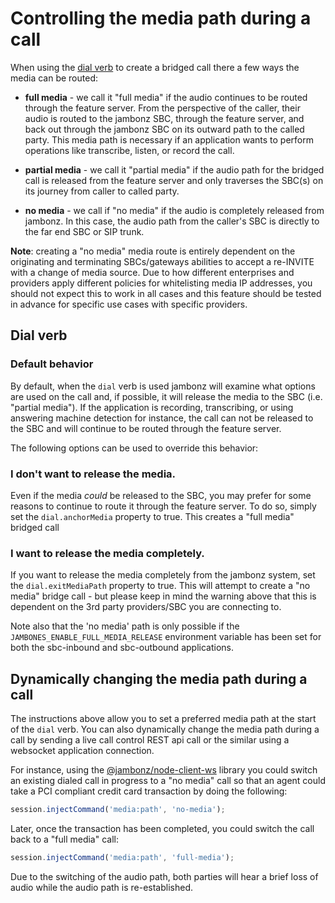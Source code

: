 # Controlling the media path during a call

When using the [dial verb](/docs/webhooks/dial) to create a bridged call there a few ways the media can be routed:

- **full media** - we call it "full media" if the audio continues to be routed through the feature server.  From the perspective of the caller, their audio is routed to the jambonz SBC, through the feature server, and back out through the jambonz SBC on its outward path to the called party.  This media path is necessary if an application wants to perform operations like transcribe, listen, or record the call.

- **partial media** - we call it "partial media" if the audio path for the bridged call is released from the feature server and only traverses the SBC(s) on its journey from caller to called party.

- **no media** - we call if "no media" if the audio is completely released from jambonz.  In this case, the audio path from the caller's SBC is directly to the far end SBC or SIP trunk.  

**Note**: creating a "no media" media route is entirely dependent on the originating and terminating SBCs/gateways abilities to accept a re-INVITE with a change of media source.  Due to how different enterprises and providers apply different policies for whitelisting media IP addresses, you should not expect this to work in all cases and this feature should be tested in advance for specific use cases with specific providers.

## Dial verb

### Default behavior

By default, when the `dial` verb is used jambonz will examine what options are used on the call and, if possible, it will release the media to the SBC (i.e. "partial media").  If the application is recording, transcribing, or using answering machine detection for instance, the call can not be released to the SBC and will continue to be routed through the feature server.

The following options can be used to override this behavior:

### I don't want to release the media.

Even if the media _could_ be released to the SBC, you may prefer for some reasons to continue to route it through the feature server.  To do so, simply set the `dial.anchorMedia` property to true.  This creates a "full media" bridged call

### I want to release the media completely.

If you want to release the media completely from the jambonz system, set the `dial.exitMediaPath` property to true.  This will attempt to create a "no media" bridge call - but please keep in mind the warning above that this is dependent on the 3rd party providers/SBC you are connecting to.  

Note also that the 'no media' path is only possible if the `JAMBONES_ENABLE_FULL_MEDIA_RELEASE` environment variable has been set for both the sbc-inbound and sbc-outbound applications.

## Dynamically changing the media path during a call

The instructions above allow you to set a preferred media path at the start of the `dial` verb.  You can also dynamically change the media path during a call by sending a live call control REST api call or the similar using a websocket application connection.

For instance, using the [@jambonz/node-client-ws](https://www.npmjs.com/package/@jambonz/node-client-ws) library you could switch an existing dialed call in progress to a "no media" call so that an agent could take a PCI compliant credit card transaction by doing the following:

```js
session.injectCommand('media:path', 'no-media');
```

Later, once the transaction has been completed, you could switch the call back to a "full media" call:

```js
session.injectCommand('media:path', 'full-media');
```

Due to the switching of the audio path, both parties will hear a brief loss of audio while the audio path is re-established.